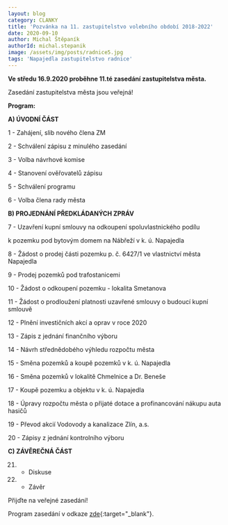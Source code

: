 ```yaml
---
layout: blog
category: CLANKY
title: 'Pozvánka na 11. zastupitelstvo volebního období 2018-2022'
date: 2020-09-10
author: Michal Štěpaník
authorId: michal.stepanik
image: /assets/img/posts/radnice5.jpg
tags: 'Napajedla zastupitelstvo radnice'
---
```


**Ve středu 16.9.2020 proběhne 11.té zasedání zastupitelstva města.** 

Zasedání zastupitelstva města jsou veřejná!




**Program:**

**A) ÚVODNÍ ČÁST**

 1 - Zahájení, slib nového člena ZM
 
 2 - Schválení zápisu z minulého zasedání
 
 3 - Volba návrhové komise
 
 4 - Stanovení ověřovatelů zápisu
 
 5 - Schválení programu
 
 6 - Volba člena rady města
 
 
**B) PROJEDNÁNÍ PŘEDKLÁDANÝCH ZPRÁV**

 7 - Uzavření kupní smlouvy na odkoupení spoluvlastnického podílu
 
 k pozemku pod bytovým domem na Nábřeží v k. ú. Napajedla
 
 8 - Žádost o prodej části pozemku p. č. 6427/1 ve vlastnictví města Napajedla
 
 9 - Prodej pozemků pod trafostanicemi
 
10 - Žádost o odkoupení pozemku - lokalita Smetanova

11 - Žádost o prodloužení platnosti uzavřené smlouvy o budoucí kupní smlouvě

12 - Plnění investičních akcí a oprav v roce 2020

13 - Zápis z jednání finančního výboru

14 - Návrh střednědobého výhledu rozpočtu města

15 - Směna pozemků a koupě pozemků v k. ú. Napajedla

16 - Směna pozemků v lokalitě Chmelnice a Dr. Beneše

17 - Koupě pozemku a objektu v k. ú. Napajedla

18 - Úpravy rozpočtu města o přijaté dotace a profinancování nákupu auta hasičů

19 - Převod akcií Vodovody a kanalizace Zlín, a.s.

20 - Zápisy z jednání kontrolního výboru

**C) ZÁVĚREČNÁ ČÁST**

21. - Diskuse

22. - Závěr


Přijďte na veřejné zasedání! 



Program zasedání v odkaze [zde](https://www.napajedla.cz/e_download.php?file=data/uredni_deska/obsah1861_7.pdf&original=ZM%20pozv.verejne%2029.06.2020.pdf){:target="_blank"}.

 


